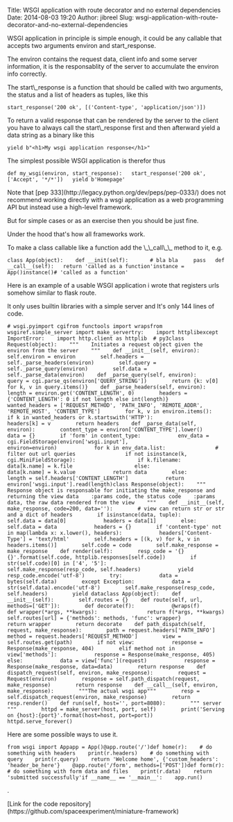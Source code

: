 Title: WSGI application with route decorator and no external dependencies
Date: 2014-08-03 19:20
Author: jibreel
Slug: wsgi-application-with-route-decorator-and-no-external-dependencies

WSGI application in principle is simple enough, it could be any callable
that accepts two arguments <span class="highlight-blue">environ and
start\_response</span>.

</p>
The <span class="highlight-blue">environ</span> contains the request
data, client info and some server information, it is the responsablity
of the server to accumulate the environ info correctly.

</p>
The <span class="highlight-blue">start\_response</span> is a function
that should be called with two arguments, the status and a list of
headers as tuples, like this

</p>
<div class="code">

    start_response('200 ok', [('Content-type', 'application/json')])

</div>

</p>
To return a valid response that can be rendered by the server to the
client you have to always call the start\_response first and then
afterward yield a data string as a binary like this

</p>
<div class="code">

    yield b"<h1>My wsgi application response</h1>"

</div>

</p>
The simplest possible WSGI application is therefor thus

</p>
<div class="code">

    def my_wsgi(environ, start_response):   start_response('200 ok', ['Accept', '*/*'])   yield b'Homepage'

</div>

</p>
Note that [pep 333](http://legacy.python.org/dev/peps/pep-0333/) does
not recommend working directly with a wsgi application as a web
programming API but instead use a high-level framework.

</p>
But for simple cases or as an exercise then you should be just fine.

</p>
Under the hood that's how all frameworks work.

</p>
To make a class callable like a function add the <span
class="highlight-blue">\_\_call\_\_</span> method to it, e.g.

</p>
<div class="code">

    class App(object):    def __init(self):       # bla bla     pass   def __call__(self):   return 'called as a function'instance = App()instance()# 'called as a function'

</div>

</p>
Here is an example of a usable WSGI application i wrote that registers
urls somehow similar to flask route.

</p>
It only uses builtin libraries with a simple server and It's only 144
lines of code.

</p>
<div class="code">

    # wsgi.pyimport cgifrom functools import wrapsfrom wsgiref.simple_server import make_servertry:    import httplibexcept ImportError:    import http.client as httplib  # py3class Request(object):    """    Initiates a request object given the environ from the server    """    def __init__(self, environ):        self.environ = environ        self.headers = self._parse_headers(environ)        self.query = self._parse_query(environ)        self.data = self._parse_data(environ)    def _parse_query(self, environ):        query = cgi.parse_qs(environ['QUERY_STRING'])        return {k: v[0] for k, v in query.items()}    def _parse_headers(self, environ):        length = environ.get('CONTENT_LENGTH', 0)        headers = {'CONTENT_LENGTH': 0 if not length else int(length)}        wanted_headers = ['REQUEST_METHOD', 'PATH_INFO', 'REMOTE_ADDR',                          'REMOTE_HOST', 'CONTENT_TYPE']        for k, v in environ.items():            if k in wanted_headers or k.startswith('HTTP'):                headers[k] = v        return headers    def _parse_data(self, environ):        content_type = environ['CONTENT_TYPE'].lower()        data = {}        if 'form' in content_type:            env_data = cgi.FieldStorage(environ['wsgi.input'],                                        environ=environ)            for k in env_data.list:                # filter out url queries                if not isinstance(k, cgi.MiniFieldStorage):                    if k.filename:                        data[k.name] = k.file                    else:                        data[k.name] = k.value            return data        else:            length = self.headers['CONTENT_LENGTH']            return environ['wsgi.input'].read(length)class Response(object):    """    Response object is responsable for initiating the make_response and returning the view data    :params code, the status code    :params data, the raw data rendered from the view    """    def __init__(self, make_response, code=200, data=''):        # view can return str or str and a dict of headers        if isinstance(data, tuple):            self.data = data[0]            headers = data[1]        else:            self.data = data            headers = {}        if 'content-type' not in map(lambda x: x.lower(), headers):            headers['Content-Type'] = 'text/html'        self.headers = [(k, v) for k, v in headers.items()]        self.code = code        self.make_response = make_response    def render(self):        resp_code = '{} {}'.format(self.code, httplib.responses[self.code])        if str(self.code)[0] in ['4', '5']:            self.make_response(resp_code, self.headers)            yield resp_code.encode('utf-8')        try:            data = bytes(self.data)        except Exception:            data = str(self.data).encode('utf-8')        self.make_response(resp_code, self.headers)        yield dataclass App(object):    def __init__(self):        self.routes = {}    def route(self, url, methods=['GET']):        def decorate(f):            @wraps(f)            def wrapper(*args, **kwargs):                return f(*args, **kwargs)            self.routes[url] = {'methods': methods, 'func': wrapper}            return wrapper        return decorate    def path_dispatch(self, request, make_response):        path = request.headers['PATH_INFO']        method = request.headers['REQUEST_METHOD']        view = self.routes.get(path)        if not view:            response = Response(make_response, 404)        elif method not in view['methods']:            response = Response(make_response, 405)        else:            data = view['func'](request)            response = Response(make_response, data=data)        return response    def dispatch_request(self, environ, make_response):        request = Request(environ)        response = self.path_dispatch(request, make_response)        return response    def __call__(self, environ, make_response):        """The actual wsgi app"""        resp = self.dispatch_request(environ, make_response)        return resp.render()    def run(self, host='', port=8080):        """ server """        httpd = make_server(host, port, self)        print('Serving on {host}:{port}'.format(host=host, port=port))        httpd.serve_forever()

</div>

</p>
Here are some possible ways to use it.

</p>
<div class="code">

    from wsgi import Appapp = App()@app.route('/')def home(r):    # do something with headers    print(r.headers)    # do something with query    print(r.query)    return 'Welcome home', {'custom_headers': 'header_be_here'}    @app.route('/form', methods=['POST'])def form(r):    # do something with form data and files    print(r.data)    return 'submitted successfully'if __name__ == '__main__':    app.run()

</div>

</p>
.

</p>
[Link for the code
repository](https://github.com/spaceexperiment/miniature-framework)
